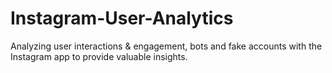 # Instagram-User-Analytics
Analyzing user interactions &amp; engagement, bots and fake accounts with the Instagram app to provide valuable insights.
